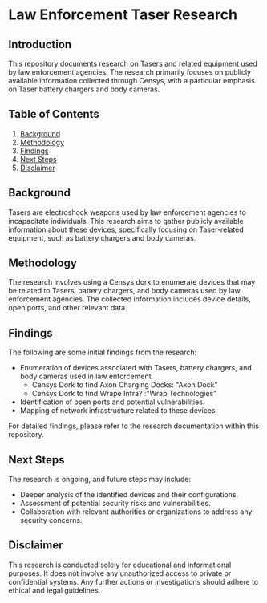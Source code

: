# Law Enforcement Taser Research

## Introduction
This repository documents research on Tasers and related equipment used by law enforcement agencies. The research primarily focuses on publicly available information collected through Censys, with a particular emphasis on Taser battery chargers and body cameras.

## Table of Contents
1. [Background](#background)
2. [Methodology](#methodology)
3. [Findings](#findings)
4. [Next Steps](#next-steps)
5. [Disclaimer](#disclaimer)

## Background
Tasers are electroshock weapons used by law enforcement agencies to incapacitate individuals. This research aims to gather publicly available information about these devices, specifically focusing on Taser-related equipment, such as battery chargers and body cameras.

## Methodology
The research involves using a Censys dork to enumerate devices that may be related to Tasers, battery chargers, and body cameras used by law enforcement agencies. The collected information includes device details, open ports, and other relevant data.

## Findings
The following are some initial findings from the research:
- Enumeration of devices associated with Tasers, battery chargers, and body cameras used in law enforcement.
    - Censys Dork to find Axon Charging Docks: "Axon Dock"
    - Censys Dork to find Wrape Infra? :"Wrap Technologies"
- Identification of open ports and potential vulnerabilities.
- Mapping of network infrastructure related to these devices.

For detailed findings, please refer to the research documentation within this repository.

## Next Steps
The research is ongoing, and future steps may include:
- Deeper analysis of the identified devices and their configurations.
- Assessment of potential security risks and vulnerabilities.
- Collaboration with relevant authorities or organizations to address any security concerns.

## Disclaimer
This research is conducted solely for educational and informational purposes. It does not involve any unauthorized access to private or confidential systems. Any further actions or investigations should adhere to ethical and legal guidelines.

